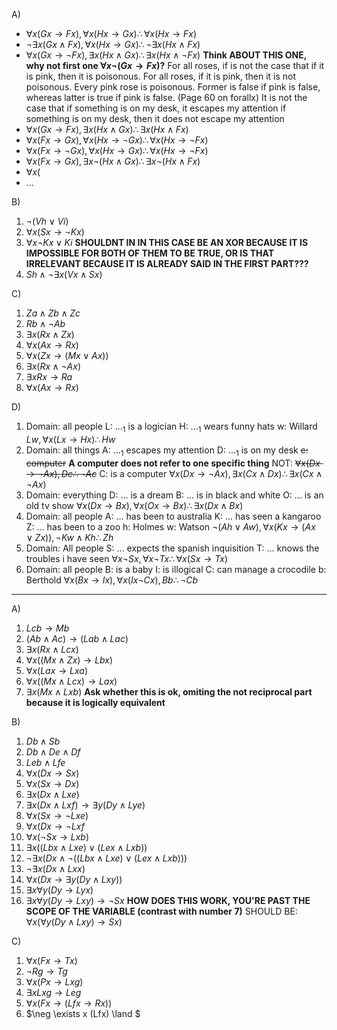 A)
- $\forall x (Gx \rightarrow Fx), \forall x (Hx \rightarrow Gx) \therefore \forall x (Hx \rightarrow Fx)$
- $\neg \exists x (Gx \land Fx), \forall x (Hx \rightarrow Gx) \therefore \neg \exists x (Hx \land Fx)$
- $\forall x (Gx \rightarrow \neg Fx), \exists x (Hx \land Gx) \therefore \exists x (Hx \land \neg Fx)$ **Think ABOUT THIS ONE, why not first one $\forall x \neg (Gx \rightarrow Fx)$?**
	For all roses, if is not the case that if it is pink, then it is poisonous. 
	For all roses, if it is pink, then it is not poisonous.
		Every pink rose is poisonous.
	Former is false if pink is false, whereas latter is true if pink is false.
		(Page 60 on forallx)
	It is not the case that if something is on my desk, it escapes my attention
	if something is on my desk, then it does not escape my attention
- $\forall x (Gx \rightarrow Fx), \exists x (Hx \land Gx) \therefore \exists x (Hx \land Fx)$
- $\forall x (Fx \rightarrow Gx), \forall x (Hx \rightarrow \neg Gx) \therefore \forall x (Hx \rightarrow \neg Fx)$
- $\forall x (Fx \rightarrow \neg Gx), \forall x (Hx \rightarrow Gx) \therefore \forall x (Hx \rightarrow \neg Fx)$
- $\forall x (Fx \rightarrow Gx), \exists x \neg (Hx \land Gx) \therefore \exists x \neg (Hx \land Fx)$
- $\forall x ($
- ...

B)
1. $\neg (Vh \lor Vi)$
2. $\forall x (Sx \rightarrow \neg Kx)$
3. $\forall x \neg Kx \lor Ki$ **SHOULDNT IN IN THIS CASE BE AN XOR BECAUSE IT IS IMPOSSIBLE FOR BOTH OF THEM TO BE TRUE, OR IS THAT IRRELEVANT BECAUSE IT IS ALREADY SAID IN THE FIRST PART???**
4. $Sh \land \neg \exists x (Vx \land Sx)$

C)
1. $Za \land Zb \land Zc$
2. $Rb \land \neg Ab$
3. $\exists x (Rx \land Zx)$
4. $\forall x (Ax \rightarrow Rx)$
5. $\forall x (Zx \rightarrow (Mx \lor Ax))$
6. $\exists x (Rx \land \neg Ax)$
7. $\exists x Rx \rightarrow Ra$
8. $\forall x (Ax \rightarrow Rx)$

D)
1. Domain: all people
	L: ...$_1$ is a logician
	H: ...$_1$ wears funny hats
	w: Willard
	$Lw, \forall x (Lx \rightarrow Hx) \therefore Hw$
2. Domain: all things
	A: ...$_1$ escapes my attention
	D: ...$_1$ is on my desk
	~~c: computer~~ **A computer does not refer to one specific thing**
	NOT: ~~$\forall x (Dx \rightarrow \neg Ax), Dc \therefore \neg Ac$~~
	C: is a computer
	$\forall x (Dx \rightarrow \neg Ax), \exists x (Cx \land Dx) \therefore \exists x (Cx \land \neg Ax)$
3. Domain: everything
	D: ... is a dream
	B: ... is in black and white
	O: ... is an old tv show
	$\forall x (Dx \rightarrow Bx), \forall x (Ox \rightarrow Bx) \therefore \exists x (Dx \land Bx)$
4. Domain: all people
	A: ... has been to australia
	K: ... has seen a kangaroo
	Z: ... has been to a zoo
	h: Holmes
	w: Watson
	$\neg (Ah \lor Aw), \forall x (Kx \rightarrow (Ax \lor Zx)), \neg Kw \land Kh \therefore Zh$
5. Domain: All people
	S: ... expects the spanish inquisition
	T: ... knows the troubles i have seen
	$\forall x \neg Sx, \forall x \neg Tx \therefore \forall x (Sx \rightarrow Tx)$ 
6. Domain: all people
	B: is a baby
	I: is illogical
	C: can manage a crocodile
	b: Berthold
	$\forall x (Bx \rightarrow Ix), \forall x (Ix \neg Cx), Bb \therefore \neg Cb$

---
A)
1. $Lcb \rightarrow Mb$
2. $(Ab \land Ac) \rightarrow (Lab \land Lac)$
3. $\exists x (Rx \land Lcx)$
4. $\forall x ((Mx \land Zx) \rightarrow Lbx)$
5. $\forall x (Lax \rightarrow Lxa)$
6. $\forall x ((Mx \land Lcx) \rightarrow Lax)$
7. $\exists x (Mx \land Lxb)$ **Ask whether this is ok, omiting the not reciprocal part because it is logically equivalent**

B)
1. $Db \land Sb$
2. $Db \land De \land Df$
3. $Leb \land Lfe$
4. $\forall x (Dx \rightarrow Sx)$
5. $\forall x (Sx \rightarrow Dx)$
6. $\exists x (Dx \land Lxe)$ 
7. $\exists x (Dx \land Lxf) \rightarrow \exists y (Dy \land Lye)$
8. $\forall x (Sx \rightarrow \neg Lxe)$
9. $\forall x (Dx \rightarrow \neg Lxf$
10. $\forall x (\neg Sx \rightarrow Lxb)$
11. $\exists x((Lbx \land Lxe) \lor (Lex \land Lxb))$
12. $\neg \exists x (Dx \land \neg ((Lbx \land Lxe) \lor (Lex \land Lxb)))$
13. $\neg \exists x (Dx \land Lxx)$
14. $\forall x (Dx \rightarrow \exists y (Dy \land Lxy))$
15. $\exists x \forall y (Dy \rightarrow Lyx)$
16. $\exists x \forall y (Dy \rightarrow Lxy) \rightarrow \neg Sx$ **HOW DOES THIS WORK, YOU'RE PAST THE SCOPE OF THE VARIABLE (contrast with number 7)**
	SHOULD BE:
	$\forall x (\forall y (Dy \land Lxy) \rightarrow Sx)$

C)
1. $\forall x (Fx \rightarrow Tx)$ 
2. $\neg Rg \rightarrow Tg$
3. $\forall x (Px \rightarrow Lxg)$
4. $\exists x Lxg \rightarrow Leg$
5. $\forall x (Fx \rightarrow (Lfx \rightarrow Rx))$
6. $\neg \exists x (Lfx) \land $